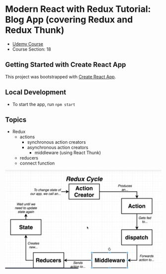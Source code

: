 # Modern React with Redux Tutorial: Blog App (covering Redux and Redux Thunk)
- [Udemy Course](https://www.udemy.com/course/react-redux/)
- Course Section: 18


## Getting Started with Create React App
This project was bootstrapped with [Create React App](https://github.com/facebook/create-react-app).

## Local Development
* To start the app, run `npm start`


## Topics
* Redux
  * actions
    * synchronous action creators
    * asynchronous action creators
      * middleware (using React Thunk)
  * reducers
  * connect function

![Image of Redux Cycle](redux-cycle.png)

